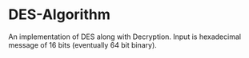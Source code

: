 # DES-Algorithm
An implementation of DES along with Decryption.
Input is hexadecimal message of 16 bits (eventually 64 bit binary).

